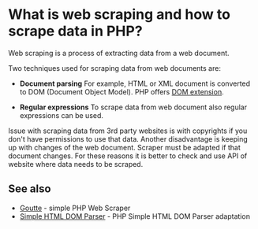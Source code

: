 # What is web scraping and how to scrape data in PHP?

Web scraping is a process of extracting data from a web document.

Two techniques used for scraping data from web documents are:

* **Document parsing**
  For example, HTML or XML document is converted to DOM (Document Object Model).
  PHP offers [DOM extension](http://php.net/manual/en/book.dom.php).

* **Regular expressions**
  To scrape data from web document also regular expressions can be used.

Issue with scraping data from 3rd party websites is with copyrights if you don't
have permissions to use that data. Another disadvantage is keeping up with changes
of the web document. Scraper must be adapted if that document changes. For these
reasons it is better to check and use API of website where data needs to be scraped.

## See also

* [Goutte](https://github.com/FriendsOfPHP/Goutte) - simple PHP Web Scraper
* [Simple HTML DOM Parser](https://github.com/sunra/php-simple-html-dom-parser) - PHP
  Simple HTML DOM Parser adaptation
